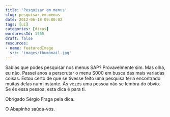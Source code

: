 ```yaml
---
title: 'Pesquisar em menus'
slug: pesquisar-em-menus
date: 2012-06-18 09:00:02
tags: [ui]
categories: [dicas]
wordpressId: 1765
draft: false
resources:
- name: featuredImage
  src: 'images/thumbnail.jpg'
---
```

Sabias que podes pesquisar nos menus SAP? Provavelmente sim. Mas olha, eu não. Passei anos a perscrutar o menu S000 em busca das mais variadas coisas. Estou certo de que se tivesse feito uma pesquisa teria encontrado muitas delas num instante. Às vezes uma pessoa não se lembra do óbvio. Se és essa pessoa, esta dica é para ti.

Obrigado Sérgio Fraga pela dica.

O Abapinho saúda-vos.

